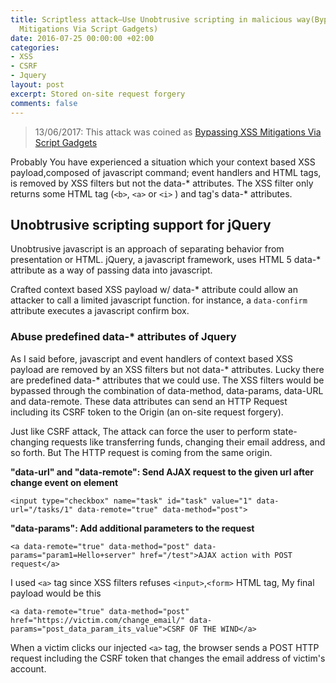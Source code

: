 ```yaml
---
title: Scriptless attack—Use Unobtrusive scripting in malicious way(Bypassing XSS
  Mitigations Via Script Gadgets)
date: 2016-07-25 00:00:00 +02:00
categories:
- XSS
- CSRF
- Jquery
layout: post
excerpt: Stored on-site request forgery
comments: false
---
```


> 13/06/2017: This attack was coined as [Bypassing XSS Mitigations Via Script Gadgets](https://www.youtube.com/watch?v=p07acPBi-qw)

Probably You have experienced a situation which your context based XSS payload,composed of javascript command; event handlers and HTML tags,  is removed by XSS filters but not the data-* attributes. The XSS filter only returns some HTML tag (`<b>`, `<a>` or `<i>` ) and tag's data-* attributes. 


## Unobtrusive scripting support for jQuery

Unobtrusive javascript is an approach of separating behavior from presentation or HTML. jQuery, a javascript framework, uses HTML 5 data-* attribute as a way of passing data into javascript.

Crafted context based XSS payload w/ data-* attribute could allow an attacker to call a limited javascript function. for instance, a `data-confirm` attribute executes a javascript confirm box.

### Abuse predefined data-* attributes of Jquery

As I said before, javascript and event handlers of context based XSS payload are removed by an XSS filters but not data-* attributes. Lucky there are predefined data-* attributes that we could use.
The XSS filters would be bypassed through the combination of data-method, data-params, data-URL and data-remote. These data attributes can send an HTTP Request including its CSRF token to the Origin (an on-site request forgery).

Just like CSRF attack, The attack can force the user to perform state-changing requests like transferring funds, changing their email address, and so forth. But The HTTP request is coming from the same origin.



**"data-url" and "data-remote": Send AJAX request to the given url after change event on element**

```
<input type="checkbox" name="task" id="task" value="1" data-url="/tasks/1" data-remote="true" data-method="post">

```

**"data-params": Add additional parameters to the request**

```
<a data-remote="true" data-method="post" data-params="param1=Hello+server" href="/test">AJAX action with POST request</a>
```

I used `<a>` tag since XSS filters refuses  `<input>`,`<form>` HTML tag, My final payload would be this 

```
<a data-remote="true" data-method="post" href="https://victim.com/change_email/" data-params="post_data_param_its_value">CSRF OF THE WIND</a>
```

When a victim clicks our injected `<a>` tag, the browser sends a POST HTTP request including the CSRF token that changes the email address of victim's account.
